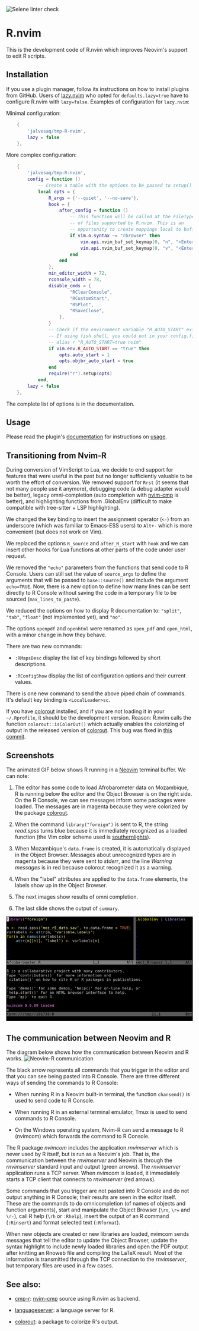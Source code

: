 ![Selene linter check](https://github.com/jalvesaq/tmp-R-Nvim/actions/workflows/selene.yml/badge.svg)

# R.nvim

This is the development code of R.nvim which improves Neovim's support to edit
R scripts.

## Installation

If you use a plugin manager, follow its instructions on how to install plugins
from GitHub. Users of [lazy.nvim](https://github.com/folke/lazy.nvim) who
opted for `defaults.lazy=true` have to configure R.nvim with `lazy=false`.
Examples of configuration for `lazy.nvim`:

Minimal configuration:

```lua
    {
        'jalvesaq/tmp-R-nvim',
        lazy = false
    },

```

More complex configuration:

```lua
    {
        'jalvesaq/tmp-R-nvim',
        config = function ()
            -- Create a table with the options to be passed to setup()
            local opts = {
                R_args = {'--quiet', '--no-save'},
                hook = {
                    after_config = function ()
                        -- This function will be called at the FileType event
                        -- of files supported by R.nvim. This is an
                        -- opportunity to create mappings local to buffers.
                        if vim.o.syntax ~= "rbrowser" then
                            vim.api.nvim_buf_set_keymap(0, "n", "<Enter>", "<Plug>RDSendLine", {})
                            vim.api.nvim_buf_set_keymap(0, "v", "<Enter>", "<Plug>RSendSelection", {})
                        end
                    end
                },
                min_editor_width = 72,
                rconsole_width = 78,
                disable_cmds = {
                        "RClearConsole",
                        "RCustomStart",
                        "RSPlot",
                        "RSaveClose",
                    },
                }
                -- Check if the environment variable "R_AUTO_START" exists.
                -- If using fish shell, you could put in your config.fish:
                -- alias r "R_AUTO_START=true nvim"
                if vim.env.R_AUTO_START == "true" then
                    opts.auto_start = 1
                    opts.objbr_auto_start = true
                end
                require("r").setup(opts)
            end,
        lazy = false
    },
```

The complete list of options is in the documentation.

## Usage

Please read the plugin's
[documentation](https://github.com/jamespeapen/Nvim-R/wiki) for instructions on
[usage](https://github.com/jamespeapen/Nvim-R/wiki/Use).

## Transitioning from Nvim-R


During conversion of VimScript to Lua, we decide to end support for features
that were useful in the past but no longer sufficiently valuable to be worth
the effort of conversion. We removed support for `Rrst` (it seems that not
many people use it anymore), debugging code (a debug adapter would be better),
legacy omni-completion (auto completion with
[nvim-cmp](https://github.com/hrsh7th/nvim-cmp) is better), and highlighting
functions from .GlobalEnv (difficult to make compatible with tree-sitter + LSP
highlighting).

We changed the key binding to insert the assignment operator (` <- `) from an
underscore (which was familiar to Emacs-ESS users) to `Alt+-` which is more
convenient (but does not work on Vim).

We replaced the options `R_source` and `after_R_start` with `hook` and we can
insert other hooks for Lua functions at other parts of the code under user
request.

We removed the `"echo"` parameters from the functions that send code to R
Console. Users can still set the value of `source_args` to define the
arguments that will be passed to `base::source()` and include the argument
`echo=TRUE`. Now, there is a new option to define how many lines can be sent
directly to R Console without saving the code in a temporary file to be
sourced (`max_lines_to_paste`).

We reduced the options on how to display R documentation to: `"split"`,
`"tab"`, `"float"` (not implemented yet), and `"no"`.

The options `openpdf` and `openhtml` were renamed as `open_pdf` and
`open_html`, with a minor change in how they behave.

There are two new commands:

- `:RMapsDesc` display the list of key bindings followed by short
  descriptions.

- `:RConfigShow` display the list of configuration options and their current
  values.

There is one new command to send the above piped chain of commands. It's
default key binding is `<LocalLeader>sc`.

If you have [colorout] installed, and if you are not loading it in your
`~/.Rprofile`, it should be the development version. Reason: R.nvim calls the
function `colorout::isColorOut()` which actually enables the colorizing of
output in the released version of [colorout]. This bug was fixed in [this
commit](https://github.com/jalvesaq/colorout/commit/1080187f9474b71f16c3c0be676de4c54863d1e7).


## Screenshots

The animated GIF below shows R running in a [Neovim] terminal buffer. We can
note:

1.  The editor has some code to load Afrobarometer data on Mozambique, R is
    running below the editor and the Object Browser is on the right side. On
    the R Console, we can see messages inform some packages were loaded. The
    messages are in magenta because they were colorized by the package
    [colorout].

2.  When the command `library("foreign")` is sent to R, the string _read.spss_
    turns blue because it is immediately recognized as a loaded function
    (the Vim color scheme used is [southernlights]).

3.  When Mozambique's `data.frame` is created, it is automatically displayed
    in the Object Browser. Messages about unrecognized types are in magenta
    because they were sent to _stderr_, and the line _Warning messages_ is in
    red because colorout recognized it as a warning.

4.  When the "label" attributes are applied to the `data.frame` elements, the
    labels show up in the Object Browser.

5.  The next images show results of omni completion.

6.  The last slide shows the output of `summary`.

![Nvim-R screenshots](https://raw.githubusercontent.com/jalvesaq/Nvim-R/master/Nvim-R.gif "Nvim-R screenshots")

## The communication between Neovim and R

The diagram below shows how the communication between Neovim and R works.
![Neovim-R communication](https://raw.githubusercontent.com/jalvesaq/tmp-R-Nvim/master/nvimrcom.svg "Neovim-R communication")

The black arrow represents all commands that you trigger in the editor and
that you can see being pasted into R Console.
There are three different ways of sending the commands to R Console:

- When running R in a Neovim built-in terminal, the function `chansend()`
  is used to send code to R Console.

- When running R in an external terminal emulator, Tmux is used to send
  commands to R Console.

- On the Windows operating system, Nvim-R can send a message to R (nvimcom)
  which forwards the command to R Console.

The R package _nvimcom_ includes the application _rnvimserver_ which is never
used by R itself, but is run as a Neovim's job. That is, the communication
between the _rnvimserver_ and Neovim is through the _rnvimserver_ standard
input and output (green arrows). The _rnvimserver_ application runs a TCP
server. When _nvimcom_ is loaded, it immediately starts a TCP client that
connects to _rnvimserver_ (red arrows).

Some commands that you trigger are not pasted into R Console and do not output
anything in R Console; their results are seen in the editor itself. These are
the commands to do omnicompletion (of names of objects and function
arguments), start and manipulate the Object Browser (`\ro`, `\r=` and `\r-`),
call R help (`\rh` or `:Rhelp`), insert the output of an R command
(`:Rinsert`) and format selected text (`:Rformat`).

When new objects are created or new libraries are loaded, nvimcom sends
messages that tell the editor to update the Object Browser, update the syntax
highlight to include newly loaded libraries and open the PDF output after
knitting an Rnoweb file and compiling the LaTeX result. Most of the
information is transmitted through the TCP connection to the _rnvimserver_,
but temporary files are used in a few cases.

## See also:

- [cmp-r](https://github.com/R.nvim/cmp-r): [nvim-cmp](https://github.com/hrsh7th/nvim-cmp) source using R.nvim as backend.

- [languageserver](https://cran.r-project.org/web/packages/languageserver/index.html): a language server for R.

- [colorout](https://github.com/jalvesaq/colorout): a package to colorize R's output.


[Neovim]: https://github.com/neovim/neovim
[southernlights]: https://github.com/jalvesaq/southernlights
[colorout]: https://github.com/jalvesaq/colorout
